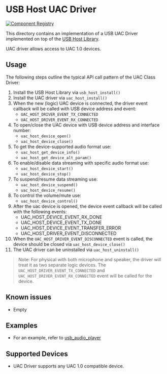 # USB Host UAC Driver

[![Component Registry](https://components.espressif.com/components/espressif/usb_host_uac/badge.svg)](https://components.espressif.com/components/espressif/usb_host_uac)

This directory contains an implementation of a USB UAC Driver implemented on top of the [USB Host Library](https://docs.espressif.com/projects/esp-idf/en/latest/esp32s2/api-reference/peripherals/usb_host.html).

UAC driver allows access to UAC 1.0 devices.

## Usage

The following steps outline the typical API call pattern of the UAC Class Driver:

1. Install the USB Host Library via `usb_host_install()`
2. Install the UAC driver via `uac_host_install()`
3. When the new (logic) UAC device is connected, the driver event callback will be called with USB device address and event:
    - `UAC_HOST_DRIVER_EVENT_TX_CONNECTED`
    - `UAC_HOST_DRIVER_EVENT_RX_CONNECTED`
4. To open/close the UAC device with USB device address and interface number:
    - `uac_host_device_open()`
    - `uac_host_device_close()`
5. To get the device-supported audio format use:
    - `uac_host_get_device_info()`
    - `uac_host_get_device_alt_param()`
6. To enable/disable data streaming with specific audio format use:
    - `uac_host_device_start()`
    - `uac_host_device_stop()`
7. To suspend/resume data streaming use:
    - `uac_host_device_suspend()`
    - `uac_host_device_resume()`
8. To control the volume/mute use:
    - `uac_host_device_control()`
9. After the uac device is opened, the device event callback will be called with the following events:
    - UAC_HOST_DEVICE_EVENT_RX_DONE
    - UAC_HOST_DEVICE_EVENT_TX_DONE
    - UAC_HOST_DEVICE_EVENT_TRANSFER_ERROR
    - UAC_HOST_DRIVER_EVENT_DISCONNECTED
10. When the `UAC_HOST_DRIVER_EVENT_DISCONNECTED` event is called, the device should be closed via `uac_host_device_close()`
11. The UAC driver can be uninstalled via `uac_host_uninstall()`

> Note: For physical with both microphone and speaker, the driver will treat it as two separate logic devices.
> The `UAC_HOST_DRIVER_EVENT_TX_CONNECTED` and `UAC_HOST_DRIVER_EVENT_RX_CONNECTED` event will be called for the device.

## Known issues

- Empty

## Examples

- For an example, refer to [usb_audio_player](https://github.com/espressif/esp-iot-solution/tree/master/examples/usb/host/usb_audio_player)

## Supported Devices

- UAC Driver supports any UAC 1.0 compatible device.